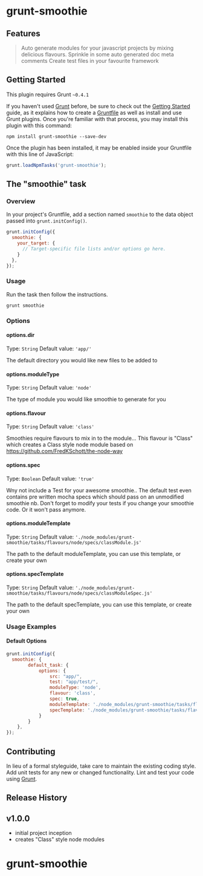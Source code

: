 # grunt-smoothie

## Features

> Auto generate modules for your javascript projects by mixing delicious flavours.
> Sprinkle in some auto generated doc meta comments
> Create test files in your favourite framework

## Getting Started
This plugin requires Grunt `~0.4.1`

If you haven't used [Grunt](http://gruntjs.com/) before, be sure to check out the [Getting Started](http://gruntjs.com/getting-started) guide, as it explains how to create a [Gruntfile](http://gruntjs.com/sample-gruntfile) as well as install and use Grunt plugins. Once you're familiar with that process, you may install this plugin with this command:

```shell
npm install grunt-smoothie --save-dev
```

Once the plugin has been installed, it may be enabled inside your Gruntfile with this line of JavaScript:

```js
grunt.loadNpmTasks('grunt-smoothie');
```

## The "smoothie" task

### Overview
In your project's Gruntfile, add a section named `smoothie` to the data object passed into `grunt.initConfig()`.

```js
grunt.initConfig({
  smoothie: {
    your_target: {
      // Target-specific file lists and/or options go here.
    }
  },
});
```

### Usage
Run the task then follow the instructions.

```shell
grunt smoothie
```


### Options

#### options.dir
Type: `String`
Default value: `'app/'`

The default directory you would like new files to be added to

#### options.moduleType
Type: `String`
Default value: `'node'`

The type of module you would like smoothie to generate for you

#### options.flavour
Type: `String`
Default value: `'class'`

Smoothies require flavours to mix in to the module... This flavour is "Class" which creates a Class style node module based on https://github.com/FredKSchott/the-node-way

#### options.spec
Type: `Boolean`
Default value: `'true'`

Wny not include a Test for your awesome smoothie.. The default test even contains pre written mocha specs which should pass on an unmodified smoothie
nb. Don't forget to modify your tests if you change your smoothie code. Or it won't pass anymore.

#### options.moduleTemplate
Type: `String`
Default value: `'./node_modules/grunt-smoothie/tasks/flavours/node/specs/classModule.js'`

The path to the default moduleTemplate, you can use this template, or create your own

#### options.specTemplate
Type: `String`
Default value: `'./node_modules/grunt-smoothie/tasks/flavours/node/specs/classModuleSpec.js'`

The path to the default specTemplate, you can use this template, or create your own

### Usage Examples

#### Default Options

```js
grunt.initConfig({
  smoothie: {
        default_task: {
            options: {
                src: "app/",
                test: "app/test/",
                moduleType: 'node',
                flavour: 'class',
                spec: true,
                moduleTemplate: './node_modules/grunt-smoothie/tasks/flavours/node/specs/classModule.js',
                specTemplate: './node_modules/grunt-smoothie/tasks/flavours/node/specs/classModuleSpec.js'
            }
        }
    },
});
```


## Contributing
In lieu of a formal styleguide, take care to maintain the existing coding style. Add unit tests for any new or changed functionality. Lint and test your code using [Grunt](http://gruntjs.com/).

## Release History
v1.0.0
-------
- initial project inception
- creates "Class" style node modules

# grunt-smoothie
